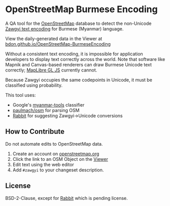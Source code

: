# OpenStreetMap Burmese Encoding

A QA tool for the [OpenStreetMap](http://openstreetmap.org) database to detect the non-Unicode [Zawgyi text encoding](https://en.wikipedia.org/wiki/Zawgyi_font) for Burmese (Myanmar) language.

View the daily-generated data in the Viewer at [bdon.github.io/OpenStreetMap-BurmeseEncoding](https://bdon.github.io/OpenStreetMap-BurmeseEncoding)

Without a consistent text encoding, it is impossible for application developers to display text correctly across the world. Note that software like Mapnik and Canvas-based renderers can draw Burmese Unicode text correctly; [MapLibre GL JS](https://github.com/wipfli/about-text-rendering-in-maplibre) currently cannot.

Because Zawgyi occupies the same codepoints in Unicode, it must be classified using probability.

This tool uses:

* Google's [myanmar-tools](https://github.com/google/myanmar-tools) classifier
* [paulmach/osm](https://github.com/paulmach/osm) for parsing OSM
* [Rabbit](https://github.com/Rabbit-Converter/Rabbit-Go) for suggesting Zawgyi->Unicode conversions
  
## How to Contribute

Do not automate edits to OpenStreetMap data.

1. Create an account on [openstreetmap.org](http://openstreetmap.org)
2. Click the link to an OSM Object on the [Viewer](https://bdon.github.io/OpenStreetMap-BurmeseEncoding)
3. Edit text using the web editor
4. Add `#zawgyi` to your changeset description.
   
## License

BSD-2-Clause, except for [Rabbit](https://github.com/Rabbit-Converter/Rabbit-Go) which is pending license.
